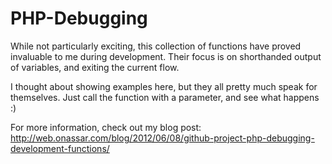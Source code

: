 PHP-Debugging
===
While not particularly exciting, this collection of functions have proved
invaluable to me during development. Their focus is on shorthanded output of
variables, and exiting the current flow.

I thought about showing examples here, but they all pretty much speak for
themselves. Just call the function with a parameter, and see what happens :)

For more information, check out my blog post:
http://web.onassar.com/blog/2012/06/08/github-project-php-debugging-development-functions/